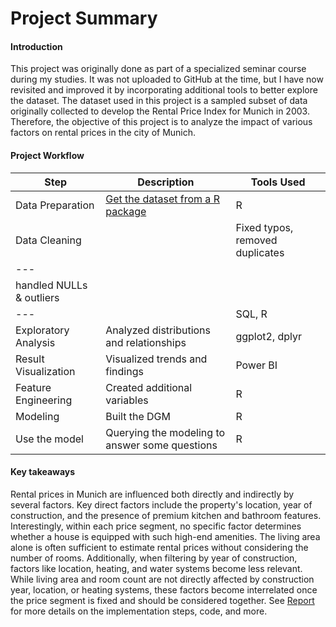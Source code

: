 # Project Summary
#### Introduction

This project was originally done as part of a specialized seminar course during my studies. It was not uploaded to GitHub at the time, but I have now revisited and improved it by incorporating additional tools to better explore the dataset. The dataset used in this project is a sampled subset of data originally collected to develop the Rental Price Index for Munich in 2003. Therefore, the objective of this project is to analyze the impact of various factors on rental prices in the city of Munich.



#### Project Workflow
| Step                     | Description                                               | Tools Used        |
|---|---|---|
| Data Preparation         | [Get the dataset from a R package](https://github.com/taitran0102/House-price-analysis/tree/main/2_R)                              | R          |
| Data Cleaning            | |Fixed typos, removed duplicates| 
|---|
| handled NULLs & outliers|
|---| | SQL, R            |
| Exploratory Analysis     | Analyzed distributions and relationships                  | ggplot2, dplyr    |
| Result Visualization     | Visualized trends and findings                            | Power BI |
| Feature Engineering      | Created additional variables                              | R                 |
| Modeling     | Built the DGM                                  | R         |
| Use the model| Querying the modeling to answer some questions | R| 
#### Key takeaways
Rental prices in Munich are influenced both directly and indirectly by several factors. Key direct factors include the property's location, year of construction, and the presence of premium kitchen and bathroom features. Interestingly, within each price segment, no specific factor determines whether a house is equipped with such high-end amenities. The living area alone is often sufficient to estimate rental prices without considering the number of rooms. Additionally, when filtering by year of construction, factors like location, heating, and water systems become less relevant. While living area and room count are not directly affected by construction year, location, or heating systems, these factors become interrelated once the price segment is fixed and should be considered together. See [Report](https://github.com/taitran0102/House-price-analysis/tree/main/5_Result) for more details on the implementation steps, code, and more.


